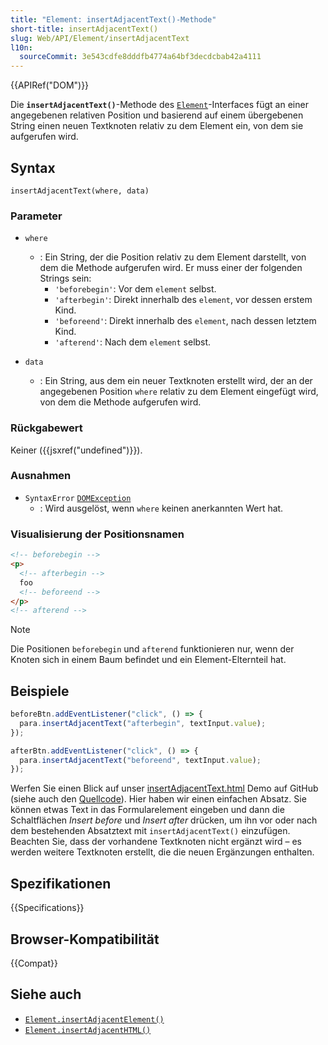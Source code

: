 ```yaml
---
title: "Element: insertAdjacentText()-Methode"
short-title: insertAdjacentText()
slug: Web/API/Element/insertAdjacentText
l10n:
  sourceCommit: 3e543cdfe8dddfb4774a64bf3decdcbab42a4111
---
```


{{APIRef("DOM")}}

Die **`insertAdjacentText()`**-Methode des [`Element`](/de/docs/Web/API/Element)-Interfaces fügt an einer angegebenen relativen Position und basierend auf einem übergebenen String einen neuen Textknoten relativ zu dem Element ein, von dem sie aufgerufen wird.

## Syntax

```js-nolint
insertAdjacentText(where, data)
```

### Parameter

- `where`

  - : Ein String, der die Position relativ zu dem Element darstellt, von dem die Methode aufgerufen wird. Er muss einer der folgenden Strings sein:
    - `'beforebegin'`: Vor dem `element` selbst.
    - `'afterbegin'`: Direkt innerhalb des `element`, vor dessen erstem Kind.
    - `'beforeend'`: Direkt innerhalb des `element`, nach dessen letztem Kind.
    - `'afterend'`: Nach dem `element` selbst.

- `data`
  - : Ein String, aus dem ein neuer Textknoten erstellt wird, der an der angegebenen Position `where` relativ zu dem Element eingefügt wird, von dem die Methode aufgerufen wird.

### Rückgabewert

Keiner ({{jsxref("undefined")}}).

### Ausnahmen

- `SyntaxError` [`DOMException`](/de/docs/Web/API/DOMException)
  - : Wird ausgelöst, wenn `where` keinen anerkannten Wert hat.

### Visualisierung der Positionsnamen

```html
<!-- beforebegin -->
<p>
  <!-- afterbegin -->
  foo
  <!-- beforeend -->
</p>
<!-- afterend -->
```

> [!NOTE]
> Die Positionen `beforebegin` und `afterend` funktionieren nur, wenn der Knoten sich in einem Baum befindet und ein Element-Elternteil hat.

## Beispiele

```js
beforeBtn.addEventListener("click", () => {
  para.insertAdjacentText("afterbegin", textInput.value);
});

afterBtn.addEventListener("click", () => {
  para.insertAdjacentText("beforeend", textInput.value);
});
```

Werfen Sie einen Blick auf unser [insertAdjacentText.html](https://mdn.github.io/dom-examples/insert-adjacent/insertAdjacentText.html)
Demo auf GitHub (siehe auch den [Quellcode](https://github.com/mdn/dom-examples/blob/main/insert-adjacent/insertAdjacentText.html)). Hier haben wir einen einfachen Absatz. Sie können etwas Text in das Formularelement eingeben und dann die Schaltflächen _Insert before_ und _Insert after_ drücken, um ihn vor oder nach dem bestehenden Absatztext mit `insertAdjacentText()` einzufügen. Beachten Sie, dass der vorhandene Textknoten nicht ergänzt wird – es werden weitere Textknoten erstellt, die die neuen Ergänzungen enthalten.

## Spezifikationen

{{Specifications}}

## Browser-Kompatibilität

{{Compat}}

## Siehe auch

- [`Element.insertAdjacentElement()`](/de/docs/Web/API/Element/insertAdjacentElement)
- [`Element.insertAdjacentHTML()`](/de/docs/Web/API/Element/insertAdjacentHTML)
